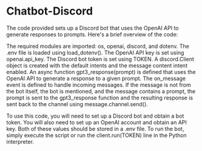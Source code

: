 # Chatbot-Discord
The code provided sets up a Discord bot that uses the OpenAI API to generate responses to prompts. Here's a brief overview of the code:

The required modules are imported: os, openai, discord, and dotenv.
The .env file is loaded using load_dotenv().
The OpenAI API key is set using openai.api_key.
The Discord bot token is set using TOKEN.
A discord.Client object is created with the default intents and the message content intent enabled.
An async function gpt3_response(prompt) is defined that uses the OpenAI API to generate a response to a given prompt.
The on_message event is defined to handle incoming messages. If the message is not from the bot itself, the bot is mentioned, and the message contains a prompt, the prompt is sent to the gpt3_response function and the resulting response is sent back to the channel using message.channel.send().

To use this code, you will need to set up a Discord bot and obtain a bot token. You will also need to set up an OpenAI account and obtain an API key. Both of these values should be stored in a .env file. To run the bot, simply execute the script or run the client.run(TOKEN) line in the Python interpreter.
